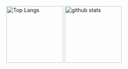 <p align="left"> 
  <img alt="Top Langs" height="150px" src="https://github-readme-stats.vercel.app/api/top-langs/?username=ac2393921&theme=vue-dark&show_icons=true&layout=compact" />
  <img alt="github stats" height="150px" src="https://github-readme-stats.vercel.app/api?username=ac2393921&theme=vue-dark&show_icons=true" />
</p>

<!--
**ac2393921/ac2393921** is a ✨ _special_ ✨ repository because its `README.md` (this file) appears on your GitHub profile.

Here are some ideas to get you started:

- 🔭 I’m currently working on ...
- 🌱 I’m currently learning ...
- 👯 I’m looking to collaborate on ...
- 🤔 I’m looking for help with ...
- 💬 Ask me about ...
- 📫 How to reach me: ...
- 😄 Pronouns: ...
- ⚡ Fun fact: ...
-->
